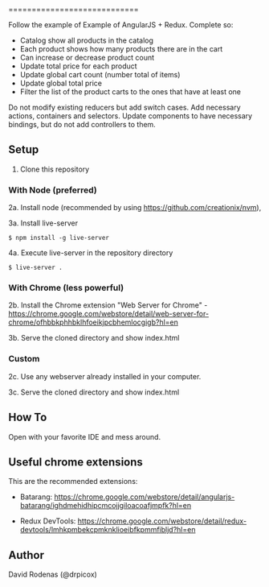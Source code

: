 
============================

Follow the example of Example of AngularJS + Redux.
Complete so:

- Catalog show all products in the catalog
- Each product shows how many products there are in the cart
- Can increase or decrease product count
- Update total price for each product
- Update global cart count (number total of items)
- Update global total price
- Filter the list of the product carts to the ones that have at least one

Do not modify existing reducers but add switch cases.
Add necessary actions, containers and selectors.
Update components to have necessary bindings, but do not add controllers to them.


Setup
-----

1. Clone this repository

### With Node (preferred)

2a. Install node (recommended by using https://github.com/creationix/nvm), 

3a. Install live-server

    $ npm install -g live-server

4a. Execute live-server in the repository directory

    $ live-server .


### With Chrome (less powerful)

2b. Install the Chrome extension "Web Server for Chrome"
    - https://chrome.google.com/webstore/detail/web-server-for-chrome/ofhbbkphhbklhfoeikjpcbhemlocgigb?hl=en

3b. Serve the cloned directory and show index.html


### Custom

2c. Use any webserver already installed in your computer.

3c. Serve the cloned directory and show index.html


How To
------

Open with your favorite IDE and mess around.


Useful chrome extensions
------------------------

This are the recommended extensions:

- Batarang: https://chrome.google.com/webstore/detail/angularjs-batarang/ighdmehidhipcmcojjgiloacoafjmpfk?hl=en

- Redux DevTools: https://chrome.google.com/webstore/detail/redux-devtools/lmhkpmbekcpmknklioeibfkpmmfibljd?hl=en



Author
------

David Rodenas (@drpicox)